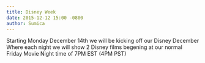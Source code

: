 ```yaml
---
title: Disney Week
date: 2015-12-12 15:00 -0800
author: Sumica
---
```


Starting Monday December 14th we will be kicking off our Disney December   
Where each night we will show 2 Disney films begening at our normal   
Friday Movie Night time of 7PM EST (4PM PST)
